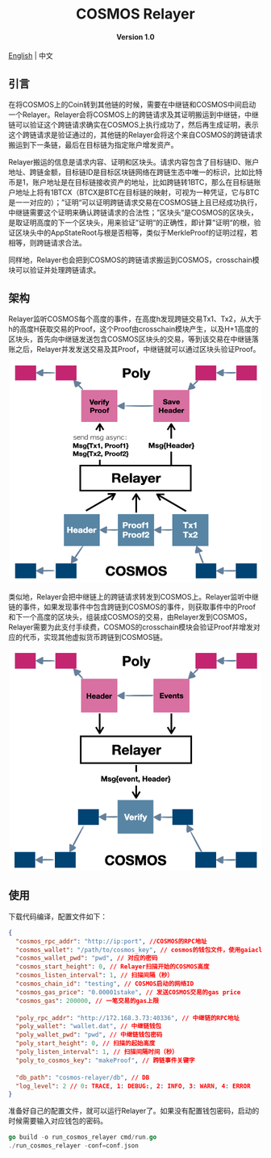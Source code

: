 <h1 align="center">COSMOS Relayer</h1>
<h4 align="center">Version 1.0 </h4>

[English]() | 中文

## 引言

在将COSMOS上的Coin转到其他链的时候，需要在中继链和COSMOS中间启动一个Relayer。Relayer会将COSMOS上的跨链请求及其证明搬运到中继链，中继链可以验证这个跨链请求确实在COSMOS上执行成功了，然后再生成证明，表示这个跨链请求是验证通过的，其他链的Relayer会将这个来自COSMOS的跨链请求搬运到下一条链，最后在目标链为指定账户增发资产。

Relayer搬运的信息是请求内容、证明和区块头。请求内容包含了目标链ID、账户地址、跨链金额，目标链ID是目标区块链网络在跨链生态中唯一的标识，比如比特币是1，账户地址是在目标链接收资产的地址，比如跨链转1BTC，那么在目标链账户地址上将有1BTCX（BTCX是BTC在目标链的映射，可视为一种凭证，它与BTC是一一对应的）；”证明“可以证明跨链请求交易在COSMOS链上且已经成功执行，中继链需要这个证明来确认跨链请求的合法性；”区块头“是COSMOS的区块头，是取证明高度的下一个区块头，用来验证”证明“的正确性，即计算”证明“的根，验证区块头中的AppStateRoot与根是否相等，类似于MerkleProof的证明过程，若相等，则跨链请求合法。

同样地，Relayer也会把到COSMOS的跨链请求搬运到COSMOS，crosschain模块可以验证并处理跨链请求。

## 架构

Relayer监听COSMOS每个高度的事件，在高度h发现跨链交易Tx1、Tx2，从大于h的高度H获取交易的Proof，这个Proof由crosschain模块产生，以及H+1高度的区块头，首先向中继链发送包含COSMOS区块头的交易，等到该交易在中继链落账之后，Relayer并发发送交易及其Proof，中继链就可以通过区块头验证Proof。

<div align=center><img width="500" height="440" src="./pic/cosmos2poly.png"/></div>

类似地，Relayer会把中继链上的跨链请求转发到COSMOS上。Relayer监听中继链的事件，如果发现事件中包含跨链到COSMOS的事件，则获取事件中的Proof和下一个高度的区块头，组装成COSMOS的交易，由Relayer发到COSMOS，Relayer需要为此支付手续费，COSMOS的crosschain模块会验证Proof并增发对应的代币，实现其他虚拟货币跨链到COSMOS链。

<div align=center><img width="500" height="440" src="./pic/poly2cosmos.png"/></div>

## 使用

下载代码编译，配置文件如下：

```json
{
  "cosmos_rpc_addr": "http://ip:port", //COSMOS的RPC地址
  "cosmos_wallet": "/path/to/cosmos_key", // cosmos的钱包文件，使用gaiacli导出
  "cosmos_wallet_pwd": "pwd", // 对应的密码
  "cosmos_start_height": 0, // Relayer扫描开始的COSMOS高度
  "cosmos_listen_interval": 1, // 扫描间隔（秒）
  "cosmos_chain_id": "testing", // COSMOS启动的网络ID
  "cosmos_gas_price": "0.00001stake", // 发送COSMOS交易的gas price
  "cosmos_gas": 200000, // 一笔交易的gas上限

  "poly_rpc_addr": "http://172.168.3.73:40336", // 中继链的RPC地址
  "poly_wallet": "wallet.dat", // 中继链钱包
  "poly_wallet_pwd": "pwd", // 中继链钱包密码
  "poly_start_height": 0, // 扫描的起始高度
  "poly_listen_interval": 1, // 扫描间隔时间（秒）
  "poly_to_cosmos_key": "makeProof", // 跨链事件关键字

  "db_path": "cosmos-relayer/db", // DB
  "log_level": 2 // 0: TRACE, 1: DEBUG:, 2: INFO, 3: WARN, 4: ERROR
}
```

准备好自己的配置文件，就可以运行Relayer了。如果没有配置钱包密码，启动的时候需要输入对应钱包的密码。

```go
go build -o run_cosmos_relayer cmd/run.go
./run_cosmos_relayer -conf=conf.json
```